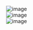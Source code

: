 ![image](https://user-images.githubusercontent.com/90381005/189850681-d34c9e68-82db-40be-ae20-13b0eaf790b0.png)
<br>
![image](https://user-images.githubusercontent.com/90381005/191692859-7f13362a-0172-4476-8590-63531b27967a.png)
<br>
![image](https://user-images.githubusercontent.com/90381005/193532737-3b6efe4d-b4ae-45be-be66-17227275c281.png)
